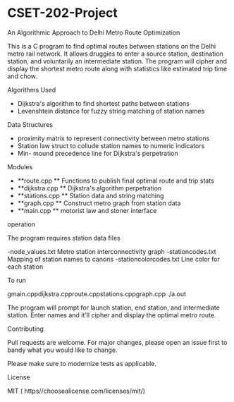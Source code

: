 # CSET-202-Project
An Algorithmic Approach to Delhi Metro Route Optimization

This is a C program to find optimal routes between stations on the Delhi metro rail network. It allows druggies to enter a source station, destination station, and voluntarily an intermediate station. The program will cipher and display the shortest metro route along with statistics like estimated trip time and chow.

Algorithms Used

- Dijkstra's algorithm to find shortest paths between stations
- Levenshtein distance for fuzzy string matching of station names

Data Structures

- proximity matrix to represent connectivity between metro stations
- Station law struct to collude station names to numeric indicators
- Min- mound precedence line for Dijkstra's perpetration

Modules

- **route.cpp ** Functions to publish final optimal route and trip stats
- **dijkstra.cpp ** Dijkstra's algorithm perpetration
- **stations.cpp ** Station data and string matching
- **graph.cpp ** Construct metro graph from station data
- **main.cpp ** motorist law and stoner interface

operation

The program requires station data files

-node_values.txt Metro station interconnectivity graph
-stationcodes.txt Mapping of station names to canons
-stationcolorcodes.txt Line color for each station

To run


gmain.cppdijkstra.cpproute.cppstations.cppgraph.cpp
./a.out


The program will prompt for launch station, end station, and intermediate station. Enter names and it'll cipher and display the optimal metro route.

Contributing

Pull requests are welcome. For major changes, please open an issue first to bandy what you would like to change.

Please make sure to modernize tests as applicable.

License

MIT ( https//choosealicense.com/licenses/mit/)
